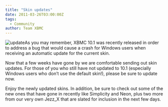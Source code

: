 ```yaml
---
title: "Skin updates"
date: 2011-03-26T03:00:00Z
tags:
  - Community
author: Team XBMC
---
```


![](/images/blog/update-101x101.webp "update")As you may remember, XBMC 10.1 was recently released in order to address a bug that would cause a crash for Windows users when receiving an automatic update for the current skin.

Now that a few weeks have gone by we are comfortable sending out skin updates. For those of you who still have not updated to 10.1 (especially Windows users who don’t use the default skin!), please be sure to update now.

Enjoy the newly updated skins. In addition, be sure to check out some of the new ones that have gone in recently like Simplicity and Neon, plus two more from our very own Jezz_X that are slated for inclusion in the next few days.
